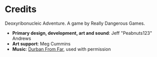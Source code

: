 # Credits

Deoxyribonucleic Adventure. A game by Really Dangerous Games.

  * **Primary design, development, art and sound**: Jeff "Peabnuts123" Andrews
  * **Art support**: Meg Cummins
  * **Music**: [Durban From Far](https://soundcloud.com/durbanfromfar/horns-in-the-mist), used with permission
